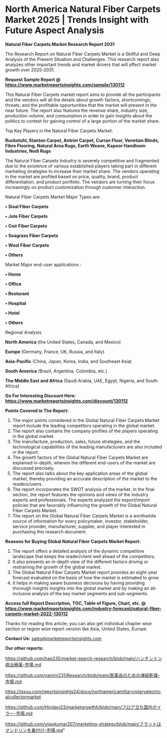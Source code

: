 # North America Natural Fiber Carpets Market 2025 | Trends Insight with Future Aspect Analysis

<strong>Natural Fiber Carpets Market Research Report 2031</strong>

The Research Report on Natural Fiber Carpets Market is a Skillful and Deep Analysis of the Present Situation and Challenges. This research report also analyzes other important trends and market drivers that will affect market growth over 2025-2031.

<strong>Request Sample Report @ <a href=https://www.marketreportsinsights.com/sample/130112>https://www.marketreportsinsights.com/sample/130112</a></strong>

This Natural Fiber Carpets market report aims to provide all the participants and the vendors will all the details about growth factors, shortcomings, threats, and the profitable opportunities that the market will present in the near future. The report also features the revenue share, industry size, production volume, and consumption in order to gain insights about the politics to contest for gaining control of a large portion of the market share.

Top Key Players in the Natural Fiber Carpets Market:

<strong>Ruckstuhl, Stanton Carpet, Antrim Carpet, Curran Floor, Venetian Blinds, Fibre Flooring, Natural Area Rugs, Earth Weave, Kapoor Handloom Industries, Nodi Rugs</strong>

The Natural Fiber Carpets Industry is severely competitive and fragmented due to the existence of various established players taking part in different marketing strategies to increase their market share. The vendors operating in the market are profiled based on price, quality, brand, product differentiation, and product portfolio. The vendors are turning their focus increasingly on product customization through customer interaction.

Natural Fiber Carpets Market Major Types are:

<strong>• Sisal Fiber Carpets

• Jute Fiber Carpets

• Coir Fiber Carpets

• Seagrass Fiber Carpets

• Wool Fiber Carpets

• Others</strong>

Market Major end-user applications :

<strong>• Home

• Office

• Resturant

• Hospital

• Hotel

• Others</strong>

Regional Analysis

</u><strong><b>North America</b></strong> (the United States, Canada, and Mexico)

<strong><b>Europe </b></strong>(Germany, France, UK, Russia, and Italy)

<strong><b>Asia-Pacific</b></strong> (China, Japan, Korea, India, and Southeast Asia)

<strong><b>South America</b></strong> (Brazil, Argentina, Colombia, etc.)

<strong><b>The Middle East and Africa</b></strong> (Saudi Arabia, UAE, Egypt, Nigeria, and South Africa)

<strong>Go For Interesting Discount Here: <a href=https://www.marketreportsinsights.com/discount/130112>https://www.marketreportsinsights.com/discount/130112</a></strong>

<strong>Points Covered in The Report:</strong>
<ol>
  <li>The major points considered in the Global Natural Fiber Carpets Market report include the leading competitors operating in the global market.</li>
  <li>The report also contains the company profiles of the players operating in the global market.</li>
  <li>The manufacture, production, sales, future strategies, and the technological capabilities of the leading manufacturers are also included in the report.</li>
  <li>The growth factors of the Global Natural Fiber Carpets Market are explained in-depth, wherein the different end-users of the market are discussed precisely.</li>
  <li>The report also talks about the key application areas of the global market, thereby providing an accurate description of the market to the readers/users.</li>
  <li>The report incorporates the SWOT analysis of the market. In the final section, the report features the opinions and views of the industry experts and professionals. The experts analyzed the export/import policies that are favorably influencing the growth of the Global Natural Fiber Carpets Market.</li>
  <li>The report on the Global Natural Fiber Carpets Market is a worthwhile source of information for every policymaker, investor, stakeholder, service provider, manufacturer, supplier, and player interested in purchasing this research document.</li>
</ol>
<strong>Reasons for Buying Global Natural Fiber Carpets Market Report:</strong>

<ol>
  <li>The report offers a detailed analysis of the dynamic competitive landscape that keeps the reader/client well ahead of the competitors.</li>
  <li>It also presents an in-depth view of the different factors driving or restraining the growth of the global market.</li>
  <li>The Global Natural Fiber Carpets Market report provides an eight-year forecast evaluated on the basis of how the market is estimated to grow.</li>
  <li>It helps in making aware business decisions by having providing thorough insights insights into the global market and by making an all-inclusive analysis of the key market segments and sub-segments.</li>
</ol>
<strong>Access full Report Description, TOC, Table of Figure, Chart, etc. @ <a href=https://www.marketreportsinsights.com/industry-forecast/natural-fiber-carpets-market-2022-130112>https://www.marketreportsinsights.com/industry-forecast/natural-fiber-carpets-market-2022-130112</a></strong>


Thanks for reading this article; you can also get individual chapter wise section or region wise report version like Asia, United States, Europe.

<strong>Contact Us:</strong>
sales@marketreportsinsights.com

<strong>Our other reports:</strong>

<a href=https://github.com/haq235/market-search-research/blob/main/ハンチントン病治療薬-市場.md>https://github.com/haq235/market-search-research/blob/main/ハンチントン病治療薬-市場.md</a>

<a href=https://github.com/yamini231/Research/blob/main/医薬品のための凍結乾燥-市場.md>https://github.com/yamini231/Research/blob/main/医薬品のための凍結乾燥-市場.md</a>

<a href=https://issuu.com/reportsinsights24/docs/northamericamiltaryrotaryelectricalcollectormarket>https://issuu.com/reportsinsights24/docs/northamericamiltaryrotaryelectricalcollectormarket</a>

<a href=https://github.com/Hindavi23/marketgrowthh/blob/main/フロア立ち国内ボイラー-市場.md>https://github.com/Hindavi23/marketgrowthh/blob/main/フロア立ち国内ボイラー-市場.md</a>

<a href=https://github.com/vijaykumar207/marketing-strategy/blob/main/フラットはマンドリンを裏付け-市場.md>https://github.com/vijaykumar207/marketing-strategy/blob/main/フラットはマンドリンを裏付け-市場.md</a>"
